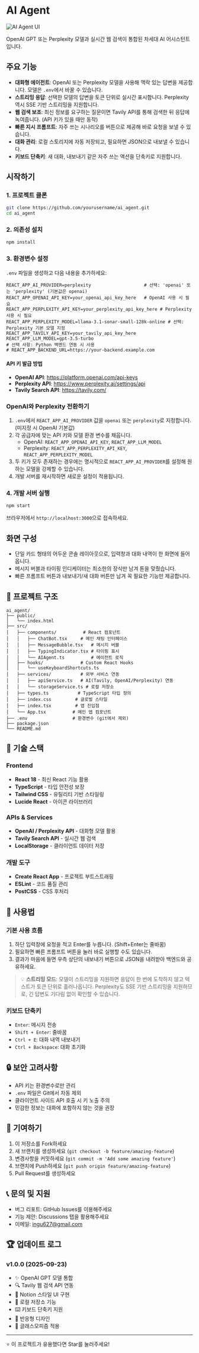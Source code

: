 # AI Agent

![AI Agent UI](imgs/ui_agent.png)

OpenAI GPT 또는 Perplexity 모델과 실시간 웹 검색이 통합된 차세대 AI 어시스턴트입니다.

## 주요 기능

- **대화형 에이전트**: OpenAI 또는 Perplexity 모델을 사용해 맥락 있는 답변을 제공합니다. 모델은 `.env`에서 바꿀 수 있습니다.
- **스트리밍 응답**: 선택한 모델의 답변을 토큰 단위로 실시간 표시합니다. Perplexity 역시 SSE 기반 스트리밍을 지원합니다.
- **웹 검색 보조**: 최신 정보를 요구하는 질문이면 Tavily API를 통해 검색한 뒤 응답에 녹여줍니다. (API 키가 있을 때만 동작)
- **빠른 지시 프롬프트**: 자주 쓰는 시나리오를 버튼으로 제공해 바로 요청을 보낼 수 있습니다.
- **대화 관리**: 로컬 스토리지에 자동 저장되고, 필요하면 JSON으로 내보낼 수 있습니다.
- **키보드 단축키**: 새 대화, 내보내기 같은 자주 쓰는 액션을 단축키로 지원합니다.

## 시작하기

### 1. 프로젝트 클론

```bash
git clone https://github.com/yourusername/ai_agent.git
cd ai_agent
```

### 2. 의존성 설치

```bash
npm install
```

### 3. 환경변수 설정

`.env` 파일을 생성하고 다음 내용을 추가하세요:

```env
REACT_APP_AI_PROVIDER=perplexity                    # 선택: 'openai' 또는 'perplexity' (기본값은 openai)
REACT_APP_OPENAI_API_KEY=your_openai_api_key_here   # OpenAI 사용 시 필요
REACT_APP_PERPLEXITY_API_KEY=your_perplexity_api_key_here # Perplexity 사용 시 필요
REACT_APP_PERPLEXITY_MODEL=llama-3.1-sonar-small-128k-online # 선택: Perplexity 기본 모델 지정
REACT_APP_TAVILY_API_KEY=your_tavily_api_key_here
REACT_APP_LLM_MODEL=gpt-3.5-turbo
# 선택 사항: Python 백엔드 연동 시 사용
# REACT_APP_BACKEND_URL=https://your-backend.example.com
```

#### API 키 발급 방법

- **OpenAI API**: <https://platform.openai.com/api-keys>
- **Perplexity API**: <https://www.perplexity.ai/settings/api>
- **Tavily Search API**: <https://tavily.com/>

### OpenAI와 Perplexity 전환하기

1. `.env`에서 `REACT_APP_AI_PROVIDER` 값을 `openai` 또는 `perplexity`로 지정합니다. (미지정 시 OpenAI 기본값)
2. 각 공급자에 맞는 API 키와 모델 환경 변수를 채웁니다.
   - OpenAI: `REACT_APP_OPENAI_API_KEY`, `REACT_APP_LLM_MODEL`
   - Perplexity: `REACT_APP_PERPLEXITY_API_KEY`, `REACT_APP_PERPLEXITY_MODEL`
3. 두 키가 모두 존재하는 경우에는 명시적으로 `REACT_APP_AI_PROVIDER`를 설정해 원하는 모델을 강제할 수 있습니다.
4. 개발 서버를 재시작하면 새로운 설정이 적용됩니다.

### 4. 개발 서버 실행

```bash
npm start
```

브라우저에서 `http://localhost:3000`으로 접속하세요.

## 화면 구성

- 단일 카드 형태의 어두운 콘솔 레이아웃으로, 입력창과 대화 내역이 한 화면에 들어옵니다.
- 메시지 버블과 타이핑 인디케이터는 최소한의 장식만 남겨 톤을 맞췄습니다.
- 빠른 프롬프트 버튼과 내보내기/새 대화 버튼만 남겨 꼭 필요한 기능만 제공합니다.

## 📁 프로젝트 구조

```text
ai_agent/
├── public/
│   └── index.html
├── src/
│   ├── components/          # React 컴포넌트
│   │   ├── ChatBot.tsx     # 메인 채팅 인터페이스
│   │   ├── MessageBubble.tsx   # 메시지 버블
│   │   ├── TypingIndicator.tsx # 타이핑 표시
│   │   └── AIAgent.ts          # 에이전트 로직
│   ├── hooks/              # Custom React Hooks
│   │   └── useKeyboardShortcuts.ts
│   ├── services/           # 외부 서비스 연동
│   │   ├── apiService.ts   # AI(Tavily, OpenAI/Perplexity) 연동
│   │   └── storageService.ts # 로컬 저장소
│   ├── types.ts           # TypeScript 타입 정의
│   ├── index.css         # 글로벌 스타일
│   ├── index.tsx         # 앱 진입점
│   └── App.tsx          # 메인 앱 컴포넌트
├── .env                 # 환경변수 (git에서 제외)
├── package.json
└── README.md
```

## 🔧 기술 스택

### Frontend

- **React 18** - 최신 React 기능 활용
- **TypeScript** - 타입 안전성 보장
- **Tailwind CSS** - 유틸리티 기반 스타일링
- **Lucide React** - 아이콘 라이브러리

### APIs & Services

- **OpenAI / Perplexity API** - 대화형 모델 활용
- **Tavily Search API** - 실시간 웹 검색
- **LocalStorage** - 클라이언트 데이터 저장

### 개발 도구

- **Create React App** - 프로젝트 부트스트래핑
- **ESLint** - 코드 품질 관리
- **PostCSS** - CSS 후처리

## 🎯 사용법

### 기본 사용 흐름

1. 하단 입력창에 요청을 적고 Enter를 누릅니다. (Shift+Enter는 줄바꿈)
2. 필요하면 빠른 프롬프트 버튼을 눌러 바로 실행할 수도 있습니다.
3. 결과가 마음에 들면 우측 상단의 내보내기 버튼으로 JSON을 내려받아 백엔드와 공유하세요.

> 💡 **스트리밍 모드**: 모델이 스트리밍을 지원하면 응답이 한 번에 도착하지 않고 텍스트가 토큰 단위로 흘러나옵니다. Perplexity도 SSE 기반 스트리밍을 지원하므로, 긴 답변도 기다림 없이 확인할 수 있습니다.

### 키보드 단축키

- `Enter`: 메시지 전송
- `Shift + Enter`: 줄바꿈
- `Ctrl + E`: 대화 내역 내보내기
- `Ctrl + Backspace`: 대화 초기화

## 🔒 보안 고려사항

- API 키는 환경변수로만 관리
- `.env` 파일은 Git에서 자동 제외
- 클라이언트 사이드 API 호출 시 키 노출 주의
- 민감한 정보는 대화에 포함하지 않는 것을 권장

## 🤝 기여하기

1. 이 저장소를 Fork하세요
2. 새 브랜치를 생성하세요 (`git checkout -b feature/amazing-feature`)
3. 변경사항을 커밋하세요 (`git commit -m 'Add some amazing feature'`)
4. 브랜치에 Push하세요 (`git push origin feature/amazing-feature`)
5. Pull Request를 생성하세요

## 📞 문의 및 지원

- 버그 리포트: GitHub Issues를 이용해주세요
- 기능 제안: Discussions 탭을 활용해주세요
- 이메일: <ingu627@gmail.com>

## 🏆 업데이트 로그

### v1.0.0 (2025-09-23)

- ✨ OpenAI GPT 모델 통합
- 🔍 Tavily 웹 검색 API 연동
- 🎨 Notion 스타일 UI 구현
- 💾 로컬 저장소 기능
- ⌨️ 키보드 단축키 지원
- 📱 반응형 디자인
- 🌟 글래스모피즘 적용

---

⭐ 이 프로젝트가 유용했다면 Star를 눌러주세요!
